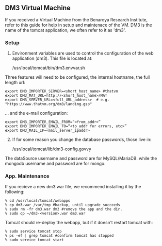 ## DM3 Virtual Machine 

If you received a Virtual Machine from the Benaroya Research Institute, refer to this guide for help in setup and maintenace of the VM.  DM3 is the name of the tomcat application, we often refer to it as 'dm3'.

### Setup

1) Environment variables are used to control the configuration of the web application (dm3). This file is located at:

	/usr/local/tomcat/bin/dm3.envvar.sh
	
Three features will need to be configured, the internal hostname, the full length url:

	export DM3_IMPORTER_SERVER=<short_host_name> #thatvm
	export DM3_MAT_URL=http://<short_host_name>/MAT
	export DM3_SERVER_URL=<full_URL_address>  # e.g. "https://www.thatvm.org/dm3/landing.gsp"

... and the e-mail configuration:

	export DM3_IMPORTER_EMAIL_FROM=“<from_addr>”
	export DM3_IMPORTER_EMAIL_TO=“<to_addr for errors, etc>”
	export DM3_MAIL_IP=<mail_server_ipaddr>
	
2) If for some reason you change the database passwords, those live in:

	/usr/local/tomcat/lib/dm3-config.govvy
	
The dataSource username and password are for MySQL/MariaDB.  while the mongodb username and password are for mongo.

### App. Maintenance

If you recieve a new dm3.war file, we recommend installing it by the following:

	% cd /usr/local/tomcat/webapps
	% cp dm3.war /var/tmp #backup, until upgrade succeeds
	% sudo rm -fr dm3.war dm3 #remove the app and the dir.
	% sudo cp ~/dm3-<version>.war dm3.war
	
Tomcat should re-deploy the webapp, but if it doesn't restart tomcat with:

	% sudo service tomcat stop
	% ps -ef | grep tomcat #confirm tomcat has stopped
	% sudo service tomcat start












